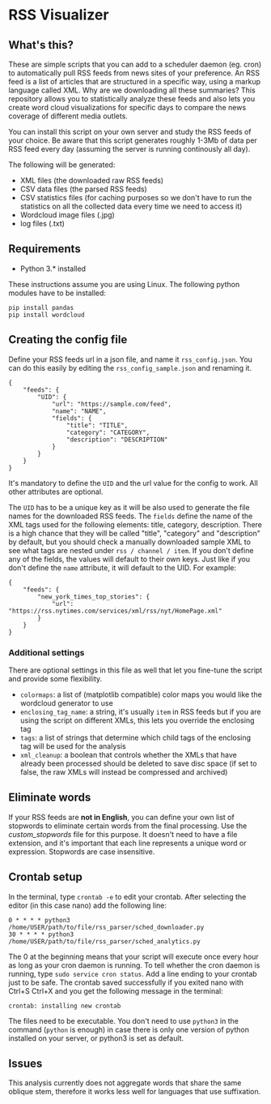 # RSS Visualizer

## What's this?

These are simple scripts that you can add to a scheduler daemon (eg. cron) to automatically pull RSS feeds from news sites of your preference. An RSS feed is a list of articles that are structured in a specific way, using a markup language called XML. Why are we downloading all these summaries? This repository allows you to statistically analyze these feeds and also lets you create word cloud visualizations for specific days to compare the news coverage of different media outlets.

You can install this script on your own server and study the RSS feeds of your choice. Be aware that this script generates roughly 1-3Mb of data per RSS feed every day (assuming the server is running continously all day).

The following will be generated:
* XML files (the downloaded raw RSS feeds)
* CSV data files (the parsed RSS feeds)
* CSV statistics files (for caching purposes so we don't have to run the statistics on all the collected data every time we need to access it)
* Wordcloud image files (.jpg)
* log files (.txt)

## Requirements

* Python 3.* installed

These instructions assume you are using Linux. The following python modules have to be installed:

```
pip install pandas
pip install wordcloud
```

## Creating the config file

Define your RSS feeds url in a json file, and name it `rss_config.json`. You can do this easily by editing the `rss_config_sample.json` and renaming it.

```
{
    "feeds": {
        "UID": {
            "url": "https://sample.com/feed",
            "name": "NAME",
            "fields": {
                "title": "TITLE",
                "category": "CATEGORY",
                "description": "DESCRIPTION"
            }
        }
    }
}
```

It's mandatory to define the `UID` and the url value for the config to work. All other attributes are optional.

The `UID` has to be a unique key as it will be also used to generate the file names for the downloaded RSS feeds. The `fields` define the name of the XML tags used for the following elements: title, category, description. There is a high chance that they will be called "title", "category" and "description" by default, but you should check a manually downloaded sample XML to see what tags are nested under `rss / channel / item`. If you don't define any of the fields, the values will default to their own keys. Just like if you don't define the `name` attribute, it will default to the UID. For example:

```
{
    "feeds": {
        "new_york_times_top_stories": {
            "url": "https://rss.nytimes.com/services/xml/rss/nyt/HomePage.xml"
        }
    }
}
```

### Additional settings

There are optional settings in this file as well that let you fine-tune the script and provide some flexibility.

* `colormaps`: a list of (matplotlib compatible) color maps you would like the wordcloud generator to use
* `enclosing_tag_name`: a string, it's usually `item` in RSS feeds but if you are using the script on different XMLs, this lets you override the enclosing tag
* `tags`: a list of strings that determine which child tags of the enclosing tag will be used for the analysis
* `xml_cleanup`: a boolean that controls whether the XMLs that have already been processed should be deleted to save disc space (if set to false, the raw XMLs will instead be compressed and archived)

## Eliminate words

If your RSS feeds are **not in English**, you can define your own list of stopwords to eliminate certain words from the final processing. Use the *custom_stopwords* file for this purpose. It doesn't need to have a file extension, and it's important that each line represents a unique word or expression. Stopwords are case insensitive.

## Crontab setup

In the terminal, type `crontab -e` to edit your crontab. After selecting the editor (in this case nano) add the following line:

```
0 * * * * python3 /home/USER/path/to/file/rss_parser/sched_downloader.py
30 * * * * python3 /home/USER/path/to/file/rss_parser/sched_analytics.py

```

The 0 at the beginning means that your script will execute once every hour as long as your cron daemon is running. To tell whether the cron daemon is running, type `sudo service cron status`. Add a line ending to your crontab just to be safe. The crontab saved successfully if you exited nano with Ctrl+S Ctrl+X and you get the following message in the terminal:

`crontab: installing new crontab`

The files need to be executable. You don't need to use `python3` in the command (`python` is enough) in case there is only one version of python installed on your server, or python3 is set as default.

## Issues

This analysis currently does not aggregate words that share the same oblique stem, therefore it works less well for languages that use suffixation.
